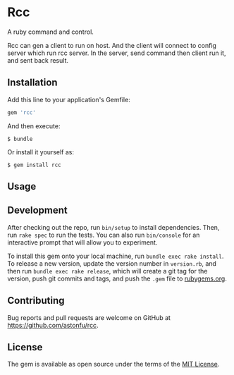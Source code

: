 # Rcc

A ruby command and control.

Rcc can gen a client to run on host. And the client will connect to config server
which run rcc server. In the server, send command then client run it, and sent back
result.

## Installation

Add this line to your application's Gemfile:

```ruby
gem 'rcc'
```

And then execute:

    $ bundle

Or install it yourself as:

    $ gem install rcc

## Usage


## Development

After checking out the repo, run `bin/setup` to install dependencies. Then, run `rake spec` to run the tests. You can also run `bin/console` for an interactive prompt that will allow you to experiment.

To install this gem onto your local machine, run `bundle exec rake install`. To release a new version, update the version number in `version.rb`, and then run `bundle exec rake release`, which will create a git tag for the version, push git commits and tags, and push the `.gem` file to [rubygems.org](https://rubygems.org).

## Contributing

Bug reports and pull requests are welcome on GitHub at https://github.com/astonfu/rcc.

## License

The gem is available as open source under the terms of the [MIT License](http://opensource.org/licenses/MIT).
